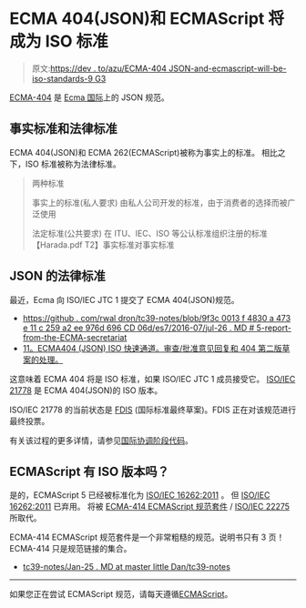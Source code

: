 # ECMA 404(JSON)和 ECMAScript 将成为 ISO 标准

> 原文:[https://dev . to/azu/ECMA-404 JSON-and-ecmascript-will-be-iso-standards-9 G3](https://dev.to/azu/ecma-404json-and-ecmascript-will-be-iso-standards-9g3)

[ECMA-404](https://www.ecma-international.org/publications/standards/Ecma-404.htm) 是 [Ecma 国际](https://www.ecma-international.org/default.htm)上的 JSON 规范。

## [](#de-facto-standard-and-de-jure-standard)事实标准和法律标准

ECMA 404(JSON)和 ECMA 262(ECMAScript)被称为事实上的标准。
相比之下，ISO 标准被称为法律标准。

> 两种标准
> 
> 事实上的标准(私人要求)
> 由私人公司开发的标准，由于消费者的选择而被广泛使用
> 
> 法定标准(公共要求)
> 在 ITU、IEC、ISO 等公认标准组织注册的标准
> 【Harada.pdf T2】事实标准对事实标准

## JSON 的法律标准

最近，Ecma 向 ISO/IEC JTC 1 提交了 ECMA 404(JSON)规范。

*   [https://github . com/rwal dron/tc39-notes/blob/9f3c 0013 f 4830 a 473 e 11 c 259 a2 ee 976d 696 CD 06d/es7/2016-07/jul-26 . MD # 5-report-from-the-ECMA-secretariat](https://github.com/rwaldron/tc39-notes/blob/9f3c0013f4830a473e11c259a2ee976d696cd06d/es7/2016-07/jul-26.md#5-report-from-the-ecma-secretariat)
*   [11。ECMA404 (JSON) ISO 快速通道。审查/批准意见回复和 404 第二版草案的处理。](https://github.com/rwaldron/tc39-notes/blob/a8801ed94df6a8c8ff912a906699919db3b45895/es8/2017-05/may-25.md#11-ecma404-json-iso-fast-track-reviewapprove-disposition-of-comments-responses-and-404-2nd-edition-draft)

这意味着 ECMA 404 将是 ISO 标准，如果 ISO/IEC JTC 1 成员接受它。 [ISO/IEC 21778](https://www.iso.org/standard/71616.html) 是 ECMA 404(JSON)的 ISO 版本。

ISO/IEC 21778 的当前状态是 [FDIS](https://www.iso.org/stage-codes.html#50.20) (国际标准最终草案)。FDIS 正在对该规范进行最终投票。

有关该过程的更多详情，请参见[国际协调阶段代码](https://www.iso.org/stage-codes.html#50.20)。

## ECMAScript 有 ISO 版本吗？

是的，ECMAScript 5 已经被标准化为 [ISO/IEC 16262:2011](https://www.iso.org/standard/55755.html) 。
但 [ISO/IEC 16262:2011](https://www.iso.org/standard/55755.html) 已弃用。
将被 [ECMA-414 ECMAScript 规范套件](http://www.ecma-international.org/publications/standards/Ecma-414.htm) / [ISO/IEC 22275](https://www.iso.org/standard/73002.html) 所取代。

ECMA-414 ECMAScript 规范套件是一个非常粗糙的规范。说明书只有 3 页！
ECMA-414 只是规范链接的集合。

*   [tc39-notes/Jan-25 . MD at master little Dan/tc39-notes](https://github.com/littledan/tc39-notes/blob/master/es7/2017-01/jan-25.md#5-report-from-the-ecma-secretariat)

* * *

如果您正在尝试 ECMAScript 规范，请每天遵循[ECMAScript](https://ecmascript-daily.github.io/)。